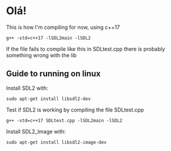 # Olá!
This is how I'm compiling for now, using c++17
```
g++ -std=c++17 -lSDL2main -lSDL2
```
If the file fails to compile like this in SDLtest.cpp there is probably something wrong with the lib

## Guide to running on linux

Install SDL2 with:
```
sudo apt-get install libsdl2-dev
```

Test if SDL2 is working by compiling the file SDLtest.cpp
```
g++ -std=c++17 SDLtest.cpp -lSDL2main -lSDL2
```

Install SDL2_Image with:
```
sudo apt-get install libsdl2-image-dev
```
